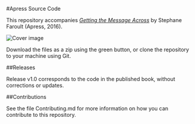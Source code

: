 #Apress Source Code

This repository accompanies [*Getting the Message Across*](http://www.apress.com/9781484222942) by Stephane Faroult (Apress, 2016).

![Cover image](9781484222942.jpg)

Download the files as a zip using the green button, or clone the repository to your machine using Git.

##Releases

Release v1.0 corresponds to the code in the published book, without corrections or updates.

##Contributions

See the file Contributing.md for more information on how you can contribute to this repository.
